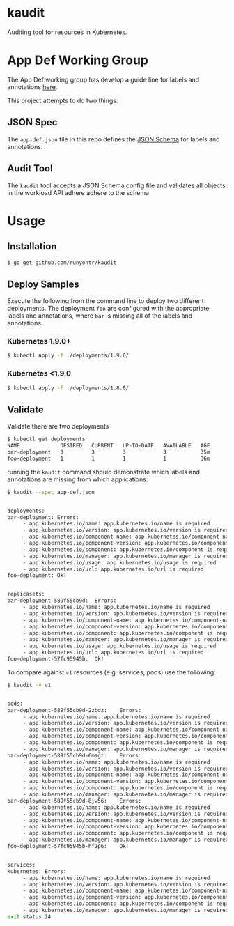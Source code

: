 # kaudit
Auditing tool for resources in Kubernetes.


# App Def Working Group

The App Def working group has develop a guide line for
labels and annotations [here](https://docs.google.com/document/d/1EVy0wRJRm5nogkHl38fNKbFrhERmSL_CLNE4cxcsc_M/edit#).

This project attempts to do two things:


## JSON Spec

The `app-def.json` file in this repo defines the
[JSON Schema](http://json-schema.org/) for labels 
and annotations.

## Audit Tool

The `kaudit` tool accepts a JSON Schema config file
and validates all objects in the workload API adhere
adhere to the schema.



# Usage

## Installation
```bash
$ go get github.com/runyontr/kaudit
```

## Deploy Samples
Execute the following from the command line to deploy two different deployments.  The deployment
`foo` are configured with the appropriate labels and annotations, where `bar` is missing all of the 
labels and annotations 

### Kubernetes 1.9.0+
```bash
$ kubectl apply -f ./deployments/1.9.0/
```

### Kubernetes <1.9.0
```bash
$ kubectl apply -f ./deployments/1.8.0/
```

## Validate
Validate there are two deployments
```bash
$ kubectl get deployments
NAME             DESIRED   CURRENT   UP-TO-DATE   AVAILABLE   AGE
bar-deployment   3         3         3            3           35m
foo-deployment   1         1         1            1           36m
```

running the `kaudit` command should demonstrate which labels and annotations are missing from which 
applications:

```bash
$ kaudit --spec app-def.json


deployments: 
bar-deployment:	Errors:
	 - app.kubernetes.io/name: app.kubernetes.io/name is required
	 - app.kubernetes.io/version: app.kubernetes.io/version is required
	 - app.kubernetes.io/component-name: app.kubernetes.io/component-name is required
	 - app.kubernetes.io/component-version: app.kubernetes.io/component-version is required
	 - app.kubernetes.io/component: app.kubernetes.io/component is required
	 - app.kubernetes.io/manager: app.kubernetes.io/manager is required
	 - app.kubernetes.io/usage: app.kubernetes.io/usage is required
	 - app.kubernetes.io/url: app.kubernetes.io/url is required
foo-deployment:	Ok!


replicasets: 
bar-deployment-589f55cb9d:	Errors:
	 - app.kubernetes.io/name: app.kubernetes.io/name is required
	 - app.kubernetes.io/version: app.kubernetes.io/version is required
	 - app.kubernetes.io/component-name: app.kubernetes.io/component-name is required
	 - app.kubernetes.io/component-version: app.kubernetes.io/component-version is required
	 - app.kubernetes.io/component: app.kubernetes.io/component is required
	 - app.kubernetes.io/manager: app.kubernetes.io/manager is required
	 - app.kubernetes.io/usage: app.kubernetes.io/usage is required
	 - app.kubernetes.io/url: app.kubernetes.io/url is required
foo-deployment-57fc95945b:	Ok!

```

To compare against `v1` resources (e.g. services, pods) use the following:

```bash
$ kaudit -v v1


pods: 
bar-deployment-589f55cb9d-2zbdz:	Errors:
	 - app.kubernetes.io/name: app.kubernetes.io/name is required
	 - app.kubernetes.io/version: app.kubernetes.io/version is required
	 - app.kubernetes.io/component-name: app.kubernetes.io/component-name is required
	 - app.kubernetes.io/component-version: app.kubernetes.io/component-version is required
	 - app.kubernetes.io/component: app.kubernetes.io/component is required
	 - app.kubernetes.io/manager: app.kubernetes.io/manager is required
bar-deployment-589f55cb9d-6msgt:	Errors:
	 - app.kubernetes.io/name: app.kubernetes.io/name is required
	 - app.kubernetes.io/version: app.kubernetes.io/version is required
	 - app.kubernetes.io/component-name: app.kubernetes.io/component-name is required
	 - app.kubernetes.io/component-version: app.kubernetes.io/component-version is required
	 - app.kubernetes.io/component: app.kubernetes.io/component is required
	 - app.kubernetes.io/manager: app.kubernetes.io/manager is required
bar-deployment-589f55cb9d-8jw56:	Errors:
	 - app.kubernetes.io/name: app.kubernetes.io/name is required
	 - app.kubernetes.io/version: app.kubernetes.io/version is required
	 - app.kubernetes.io/component-name: app.kubernetes.io/component-name is required
	 - app.kubernetes.io/component-version: app.kubernetes.io/component-version is required
	 - app.kubernetes.io/component: app.kubernetes.io/component is required
	 - app.kubernetes.io/manager: app.kubernetes.io/manager is required
foo-deployment-57fc95945b-hf2p6:	Ok!


services: 
kubernetes:	Errors:
	 - app.kubernetes.io/name: app.kubernetes.io/name is required
	 - app.kubernetes.io/version: app.kubernetes.io/version is required
	 - app.kubernetes.io/component-name: app.kubernetes.io/component-name is required
	 - app.kubernetes.io/component-version: app.kubernetes.io/component-version is required
	 - app.kubernetes.io/component: app.kubernetes.io/component is required
	 - app.kubernetes.io/manager: app.kubernetes.io/manager is required
exit status 24

```
